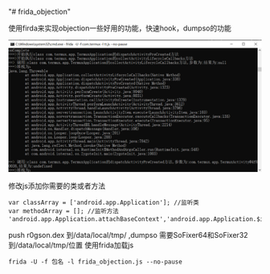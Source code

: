 "# frida_objection" 

使用firda来实现objection一些好用的功能，快速hook，dumpso的功能

<img src="https://github.com/LFleeWC/frida_objection/blob/main/img/1.png" width="700"/>

修改js添加你需要的类或者方法

```
var classArray = ['android.app.Application']; //监听类 
var methodArray = []; //监听方法 'android.app.Application.attachBaseContext','android.app.Application.$init'
```

push r0gson.dex 到/data/local/tmp/ ,dumpso 需要SoFixer64和SoFixer32 到/data/local/tmp/位置
使用frida加载js
```
frida -U -f 包名 -l frida_objection.js --no-pause
```
